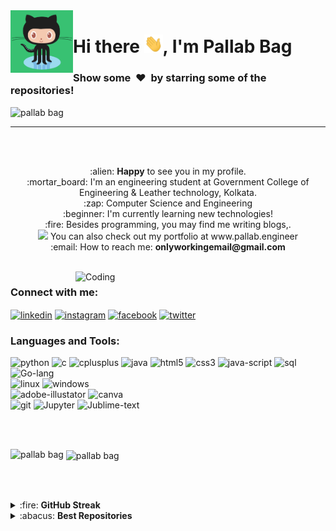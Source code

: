 
<img align="left" alt="Coding" width="100" height="100" src="https://raw.githubusercontent.com/Potential17/Potential17/master/github-logo-octocat-.gif" >
<h1>Hi there <img src="https://raw.githubusercontent.com/ABSphreak/ABSphreak/master/gifs/Hi.gif" width="30px">, I'm Pallab Bag</h1>
<h3>Show some &nbsp;❤️&nbsp; by starring some of the repositories!</h3>
<p align="left"> <img src="https://komarev.com/ghpvc/?username=bagpallab7khushboogoel01&label=Profile%20views&color=129e00&style=plastic" alt="pallab bag" /> </p>
<hr>
<br><br>
<p align="center">
  :alien: <strong>Happy</strong> to see you in my profile.<br>
:mortar_board: I'm an engineering student at Government College of Engineering & Leather technology, Kolkata.<br>
:zap: Computer Science and Engineering<br>
:beginner: I'm currently learning new technologies!<br>
:fire: Besides programming, you may find me writing blogs,.<br>
<img src="https://github.com/TheDudeThatCode/TheDudeThatCode/blob/master/Assets/Earth.gif" width="20px"/> You can also check out my portfolio at www.pallab.engineer
  <br>
  :email: How to reach me: <strong>onlyworkingemail@gmail.com</strong>
</p>


<br>
<img align="right" alt="Coding" width="400" src="https://cdn.dribbble.com/users/2646423/screenshots/5507196/computer.gif">

<h3 align="left">Connect with me:</h3>
<p align="left">
	
	
	
	
  [<img align="center" src="https://cdn.jsdelivr.net/npm/simple-icons@3.0.1/icons/linkedin.svg" alt="linkedin" height="30" width="40" />](https://linkedin.com/in/bagpallab7)
 [<img align="center" src="https://cdn.jsdelivr.net/npm/simple-icons@3.0.1/icons/instagram.svg" alt="instagram" height="30" width="40" />](https://instagram.com/bagpallab7)
  [<img align="center" src="https://cdn.jsdelivr.net/npm/simple-icons@3.0.1/icons/facebook.svg" alt="facebook" height="30" width="40" />](https://www.facebook.com/people/%E0%A6%AA%E0%A6%B2%E0%A7%8D%E0%A6%B2%E0%A6%AC-%E0%A6%AC%E0%A6%BE%E0%A6%97/100009292927479)
[<img align="center" src="https://cdn.jsdelivr.net/npm/simple-icons@3.0.1/icons/twitter.svg" alt="twitter" height="30" width="40" />](https://twitter.com/bagpallab7)
</p>

<h3 align="left">Languages and Tools:</h3>
<p align="left"> 
  
<img src="https://upload.wikimedia.org/wikipedia/commons/thumb/c/c3/Python-logo-notext.svg/1200px-Python-logo-notext.svg.png" alt="python" width="40" height="40"/>
<img src="https://cdn.iconscout.com/icon/free/png-256/c-programming-569564.png" alt="c" width="40" height="40"/>
<img src="https://upload.wikimedia.org/wikipedia/commons/thumb/1/18/ISO_C%2B%2B_Logo.svg/306px-ISO_C%2B%2B_Logo.svg.png" alt="cplusplus" width="40" height="40"/> 
<img src="https://images.vexels.com/media/users/3/166401/isolated/preview/b82aa7ac3f736dd78570dd3fa3fa9e24-java-programming-language-icon-by-vexels.png" alt="java" width="40" height="40"/>
<img src="https://upload.wikimedia.org/wikipedia/commons/thumb/6/61/HTML5_logo_and_wordmark.svg/512px-HTML5_logo_and_wordmark.svg.png" alt="html5" width="40" height="40"/>
<img src="https://upload.wikimedia.org/wikipedia/commons/thumb/3/3d/CSS.3.svg/1200px-CSS.3.svg.png" alt="css3" width="40" height="40"/>

 <img src="https://upload.wikimedia.org/wikipedia/commons/thumb/b/ba/Javascript_badge.svg/1200px-Javascript_badge.svg.png" alt="java-script" width="40" height="40"/>
<img src="https://cdn2.iconfinder.com/data/icons/programming-50/64/206_programming-sql-data-database-512.png" alt="sql" width="40" height="40"/>
<img src="https://cdn.worldvectorlogo.com/logos/gopher.svg" alt="Go-lang" width="40" height="40"/>

<br>
  <img src="https://upload.wikimedia.org/wikipedia/commons/thumb/3/35/Tux.svg/1200px-Tux.svg.png" alt="linux" width="40" height="40"/>
<img src="https://upload.wikimedia.org/wikipedia/commons/thumb/5/5f/Windows_logo_-_2012.svg/1200px-Windows_logo_-_2012.svg.png" alt="windows" width="40" height="40"/>

<br>

<img src="https://upload.wikimedia.org/wikipedia/commons/thumb/6/66/Illustrator_CC_icon.png/492px-Illustrator_CC_icon.png" alt="adobe-illustator" width="40" height="40"/>

<img src="https://seeklogo.com/images/C/canva-logo-B4BE25729A-seeklogo.com.png" alt="canva" width="40" height="40"/>
<br>
<img src="https://www.vectorlogo.zone/logos/git-scm/git-scm-icon.svg" alt="git" width="40" height="40"/>
 <img src="https://upload.wikimedia.org/wikipedia/commons/thumb/3/38/Jupyter_logo.svg/1200px-Jupyter_logo.svg.png" alt="Jupyter" width="40" height="40"/>
<img src="https://cdn.worldvectorlogo.com/logos/sublime-text.svg" alt="Jublime-text" width="40" height="40"/>




<br><br>


<p><img  align="left" src="https://github-readme-stats.vercel.app/api/top-langs?username=bagpallab7&show_icons=true&locale=en&layout=compact" alt="pallab bag" /></p>
<p>&nbsp;<img align="center" src="https://github-readme-stats.vercel.app/api?username=bagpallab7&show_icons=true&locale=en" alt="pallab bag" /></p>



<br><br>
<details>
  <summary>:fire: <b>GitHub Streak</b></summary>
  <br/>
  <img src="https://github-readme-streak-stats.herokuapp.com/?user=bagpallab7&theme=dark&show-icons=true" alt="GitHub Streak" align="center" />
</details>

<details> 
  
  <summary>:abacus: <b>Best Repositories</b></summary>
  
  <br/>
  <a href="https://github.com/BAGPALLAB7/Personal-assistant-in-python3.7" alt="personal-assistant" target="_blank"><img src="https://github-readme-stats.vercel.app/api/pin?username=bagpallab7&repo=Personal-assistant-in-python3.7&theme=dark&title_color=#11d43e&icon_color=f9f9f9&text_color=0a0a0a&bg_color=151515" alt="Personal-assistant-in-python3.7" align="center" /></a>
	<a href="https://github.com/BAGPALLAB7/Notepad-using-Python" alt="Notepad" target="_blank"><img src="https://github-readme-stats.vercel.app/api/pin?username=bagpallab7&repo=Notepad-using-Python&theme=dark&title_color=fff&icon_color=f9f9f9&text_color=9f9f9f&bg_color=151515" alt="Notepad-using-Python" align="center" /></a>
  <br/>
</details>

